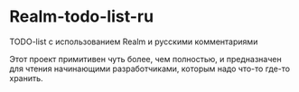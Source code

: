 # Realm-todo-list-ru
TODO-list с использованием Realm и русскими комментариями

Этот проект примитивен чуть более, чем полностью, и предназначен для чтения начинающими разработчиками, 
которым надо что-то где-то хранить.
